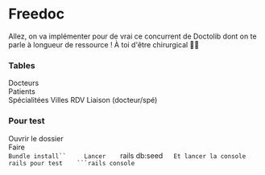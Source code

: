 # Freedoc

Allez, on va implémenter pour de vrai ce concurrent de Doctolib dont on te parle à longueur de ressource ! À toi d'être chirurgical 👩‍⚕️  

### Tables

Docteurs  
Patients  
Spécialitées
Villes
RDV
Liaison (docteur/spé)  

### Pour test
Ouvrir le dossier  
Faire  
 ```Bundle install``    
Lancer   
```rails db:seed``  
Et lancer la console rails pour test   
```rails console``  


